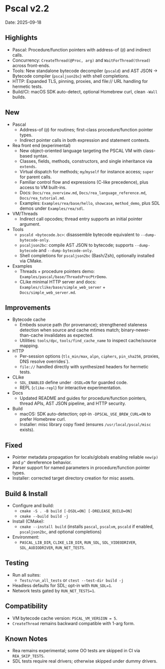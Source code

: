 # Pscal v2.2

Date: 2025-09-18

## Highlights
- Pascal: Procedure/function pointers with address-of (`@`) and indirect calls.
- Concurrency: `CreateThread(@Proc, arg)` and `WaitForThread(thread)` across front-ends.
- Tools: New standalone bytecode decompiler (`pscald`) and AST JSON → Bytecode compiler (`pscaljson2bc`) with shell completions.
- HTTP: Expanded TLS, pinning, proxies, and file:// URL handling for hermetic tests.
- Build/CI: macOS SDK auto-detect, optional Homebrew curl, clean `-Wall` builds.

## New
- Pascal
  - Address-of (`@`) for routines; first-class procedure/function pointer types.
  - Indirect pointer calls in both expression and statement contexts.
- Rea front end (experimental)
  - New object-oriented language targeting the PSCAL VM with class-based syntax.
  - Classes, fields, methods, constructors, and single inheritance via `extends`.
  - Virtual dispatch for methods; `my`/`myself` for instance access; `super` for parent calls.
  - Familiar control flow and expressions (C-like precedence), plus access to VM built-ins.
  - Docs: `Docs/rea_overview.md`, `Docs/rea_language_reference.md`, `Docs/rea_tutorial.md`.
  - Examples: `Examples/rea/base/hello`, `showcase`, `method_demo`, plus SDL demos under `Examples/rea/sdl`.
- VM/Threads
  - Indirect call opcodes; thread entry supports an initial pointer argument.
- Tools
  - `pscald <bytecode.bc>`: disassemble bytecode equivalent to `--dump-bytecode-only`.
  - `pscaljson2bc`: compile AST JSON to bytecode; supports `--dump-bytecode` and `--dump-bytecode-only`.
  - Shell completions for `pscaljson2bc` (Bash/Zsh), optionally installed via CMake.
- Examples
  - Threads + procedure pointers demo: `Examples/pascal/base/ThreadsProcPtrDemo`.
  - CLike minimal HTTP server and docs: `Examples/clike/base/simple_web_server` + `Docs/simple_web_server.md`.

## Improvements
- Bytecode cache
  - Embeds source path (for provenance); strengthened staleness detection when source and cache mtimes match; binary-newer-than-cache invalidates as expected.
  - Utilities: `tools/dpc`, `tools/find_cache_name` to inspect cache/source mapping.
- HTTP
  - Per-session options (`tls_min/max`, `alpn`, `ciphers`, `pin_sha256`, proxies, DNS resolve overrides`).
  - `file://` handled directly with synthesized headers for hermetic tests.
- CLike
  - `SDL_ENABLED` define under `-DSDL=ON` for guarded code.
  - REPL (`clike-repl`) for interactive experimentation.
- Docs
  - Updated README and guides for procedure/function pointers, thread APIs, AST JSON pipeline, and HTTP security.
- Build
  - macOS: SDK auto-detection; opt-in `-DPSCAL_USE_BREW_CURL=ON` to prefer Homebrew curl.
  - Installer: misc library copy fixed (ensures `/usr/local/pscal/misc` exists).

## Fixed
- Pointer metadata propagation for locals/globals enabling reliable `new(p)` and `p^` dereference behavior.
- Parser support for named parameters in procedure/function pointer types.
- Installer: corrected target directory creation for misc assets.

## Build & Install
- Configure and build:
  - `cmake -S . -B build [-DSDL=ON] [-DRELEASE_BUILD=ON]`
  - `cmake --build build -j`
- Install (CMake):
  - `cmake --install build` (installs `pascal`, `pscalvm`, `pscald` if enabled, `pscaljson2bc`, and optional completions)
- Environment:
  - `PASCAL_LIB_DIR`, `CLIKE_LIB_DIR`, `RUN_SDL`, `SDL_VIDEODRIVER`, `SDL_AUDIODRIVER`, `RUN_NET_TESTS`.

## Testing
- Run all suites:
  - `Tests/run_all_tests` or `ctest --test-dir build -j`
- Headless defaults for SDL; opt-in with `RUN_SDL=1`.
- Network tests gated by `RUN_NET_TESTS=1`.

## Compatibility
- VM bytecode cache version: `PSCAL_VM_VERSION = 5`.
- `CreateThread` remains backward compatible with 1-arg form.

## Known Notes
- Rea remains experimental; some OO tests are skipped in CI via `REA_SKIP_TESTS`.
- SDL tests require real drivers; otherwise skipped under dummy drivers.
